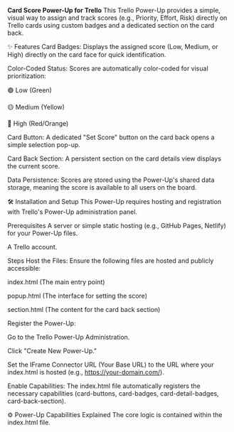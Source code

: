<b>Card Score Power-Up for Trello</b>
This Trello Power-Up provides a simple, visual way to assign and track scores (e.g., Priority, Effort, Risk) directly on Trello cards using custom badges and a dedicated section on the card back.

✨ Features
Card Badges: Displays the assigned score (Low, Medium, or High) directly on the card face for quick identification.

Color-Coded Status: Scores are automatically color-coded for visual prioritization:

🟢 Low (Green)

🟡 Medium (Yellow)

🔴 High (Red/Orange)

Card Button: A dedicated "Set Score" button on the card back opens a simple selection pop-up.

Card Back Section: A persistent section on the card details view displays the current score.

Data Persistence: Scores are stored using the Power-Up's shared data storage, meaning the score is available to all users on the board.

🛠️ Installation and Setup
This Power-Up requires hosting and registration with Trello's Power-Up administration panel.

Prerequisites
A server or simple static hosting (e.g., GitHub Pages, Netlify) for your Power-Up files.

A Trello account.

Steps
Host the Files: Ensure the following files are hosted and publicly accessible:

index.html (The main entry point)

popup.html (The interface for setting the score)

section.html (The content for the card back section)

Register the Power-Up:

Go to the Trello Power-Up Administration.

Click "Create New Power-Up."

Set the IFrame Connector URL (Your Base URL) to the URL where your index.html is hosted (e.g., https://your-domain.com/).

Enable Capabilities: The index.html file automatically registers the necessary capabilities (card-buttons, card-badges, card-detail-badges, card-back-section).

⚙️ Power-Up Capabilities Explained
The core logic is contained within the index.html file.
